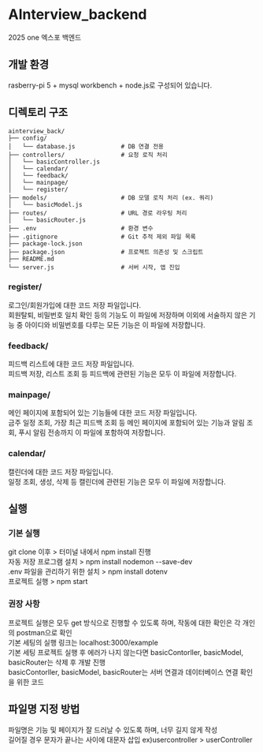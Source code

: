 # AInterview_backend
2025 one 엑스포 백엔드

## 개발 환경
rasberry-pi 5 + mysql workbench + node.js로 구성되어 있습니다.

## 디렉토리 구조

```plaintext
ainterview_back/
├── config/
│   └── database.js             # DB 연결 전용
├── controllers/                # 요청 로직 처리
│   └── basicController.js
│   └── calendar/
│   └── feedback/
│   └── mainpage/
│   └── register/
├── models/                     # DB 모델 로직 처리 (ex. 쿼리)
│   └── basicModel.js
├── routes/                     # URL 경로 라우팅 처리
│   └── basicRouter.js
├── .env                        # 환경 변수
├── .gitignore                  # Git 추적 제외 파일 목록
├── package-lock.json
├── package.json                # 프로젝트 의존성 및 스크립트
├── README.md
└── server.js                   # 서버 시작, 앱 진입
```


### register/
로그인/회원가입에 대한 코드 저장 파일입니다. <br>
회원탈퇴, 비밀번호 일치 확인 등의 기능도 이 파일에 저장하며 이외에 서술하지 않은 기능 중 아이디와 비밀번호를 다루는 모든 기능은 이 파일에 저장합니다.

### feedback/
피드백 리스트에 대한 코드 저장 파일입니다. <br> 
피드백 저장, 리스트 조회 등 피드백에 관련된 기능은 모두 이 파일에 저장합니다.

### mainpage/
메인 페이지에 포함되어 있는 기능들에 대한 코드 저장 파일입니다. <br> 
금주 일정 조회, 가장 최근 피드백 조회 등 메인 페이지에 포함되어 있는 기능과 알림 조회, 푸시 알림 전송까지 이 파일에 포함하여 저장합니다.

### calendar/
캘린더에 대한 코드 저장 파일입니다. <br>
일정 조회, 생성, 삭제 등 캘린더에 관련된 기능은 모두 이 파일에 저장합니다.



## 실행

### 기본 실행
git clone 이후 > 터미널 내에서 npm install 진행 <br>
자동 저장 프로그램 설치 > npm install nodemon --save-dev <br>
.env 파일을 관리하기 위한 설치 > npm install dotenv <br>
프로젝트 실행 > npm start <br>

### 권장 사항
프로젝트 실행은 모두 get 방식으로 진행할 수 있도록 하며, 작동에 대한 확인은 각 개인의 postman으로 확인 <br>
기본 세팅의 실행 링크는 localhost:3000/example <br>
기본 세팅 프로젝트 실행 후 에러가 나지 않는다면 basicContorller, basicModel, basicRouter는 삭제 후 개발 진행 <br>
basicContorller, basicModel, basicRouter는 서버 연결과 데이터베이스 연결 확인을 위한 코드 


## 파일명 지정 방법
파일명은 기능 및 페이지가 잘 드러날 수 있도록 하며, 너무 길지 않게 작성 <br>
길어질 경우 문자가 끝나는 사이에 대문자 삽입 ex)usercontroller > userController
